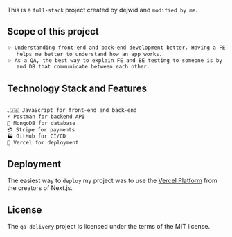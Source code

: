 This is a `full-stack` project created by dejwid and `modified by me`.

## Scope of this project

```bash
✨ Understanding front-end and back-end development better. Having a FE and a BE that communicate,
   helps me better to understand how an app works.
✨ As a QA, the best way to explain FE and BE testing to someone is by having a project with FE, API
   and DB that communicate between each other.
```

## Technology Stack and Features

```bash

｡🇯‌🇸‌‌ JavaScript for front-end and back-end
⚡ Postman for backend API
💾 MongoDB for database
💳 Stripe for payments
🏭 GitHub for CI/CD
🚀 Vercel for deployment

```

## Deployment

The easiest way to `deploy` my project was to use the [Vercel Platform](https://vercel.com/new?utm_medium=default-template&filter=next.js&utm_source=create-next-app&utm_campaign=create-next-app-readme) from the creators of Next.js.

## License

The `qa-delivery` project is licensed under the terms of the MIT license.
